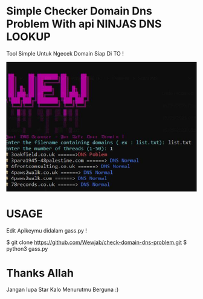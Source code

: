 # Simple Checker Domain Dns Problem With api NINJAS DNS LOOKUP
Tool Simple Untuk Ngecek Domain Siap Di TO !

![alt text](https://github.com/Wewjab/check-domain-dns-problem/blob/main/preview.JPG)

# USAGE

Edit Apikeymu didalam gass.py !

$ git clone https://github.com/Wewjab/check-domain-dns-problem.git
$ python3 gass.py

# Thanks Allah
Jangan lupa Star Kalo Menurutmu Berguna :)
